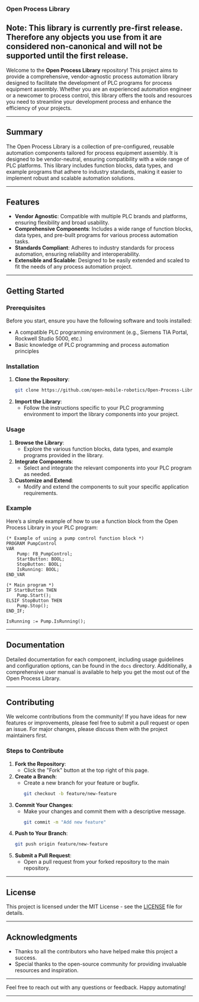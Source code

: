 ### Open Process Library

## Note: This library is currently pre-first release. Therefore any objects you use from it are considered non-canonical and will not be supported until the first release.

Welcome to the **Open Process Library** repository! This project aims to provide a comprehensive, vendor-agnostic process automation library designed to facilitate the development of PLC programs for process equipment assembly. Whether you are an experienced automation engineer or a newcomer to process control, this library offers the tools and resources you need to streamline your development process and enhance the efficiency of your projects.

---

## Summary

The Open Process Library is a collection of pre-configured, reusable automation components tailored for process equipment assembly. It is designed to be vendor-neutral, ensuring compatibility with a wide range of PLC platforms. This library includes function blocks, data types, and example programs that adhere to industry standards, making it easier to implement robust and scalable automation solutions.

---

## Features

- **Vendor Agnostic**: Compatible with multiple PLC brands and platforms, ensuring flexibility and broad usability.
- **Comprehensive Components**: Includes a wide range of function blocks, data types, and pre-built programs for various process automation tasks.
- **Standards Compliant**: Adheres to industry standards for process automation, ensuring reliability and interoperability.
- **Extensible and Scalable**: Designed to be easily extended and scaled to fit the needs of any process automation project.

---

## Getting Started

### Prerequisites

Before you start, ensure you have the following software and tools installed:

- A compatible PLC programming environment (e.g., Siemens TIA Portal, Rockwell Studio 5000, etc.)
- Basic knowledge of PLC programming and process automation principles

### Installation

1. **Clone the Repository**:
   ```bash
   git clone https://github.com/open-mobile-robotics/Open-Process-Library.git
   ```
2. **Import the Library**:
   - Follow the instructions specific to your PLC programming environment to import the library components into your project.

### Usage

1. **Browse the Library**:
   - Explore the various function blocks, data types, and example programs provided in the library.
2. **Integrate Components**:
   - Select and integrate the relevant components into your PLC program as needed.
3. **Customize and Extend**:
   - Modify and extend the components to suit your specific application requirements.

### Example

Here’s a simple example of how to use a function block from the Open Process Library in your PLC program:

```plaintext
(* Example of using a pump control function block *)
PROGRAM PumpControl
VAR
    Pump: FB_PumpControl;
    StartButton: BOOL;
    StopButton: BOOL;
    IsRunning: BOOL;
END_VAR

(* Main program *)
IF StartButton THEN
    Pump.Start();
ELSIF StopButton THEN
    Pump.Stop();
END_IF;

IsRunning := Pump.IsRunning();
```

---

## Documentation

Detailed documentation for each component, including usage guidelines and configuration options, can be found in the `docs` directory. Additionally, a comprehensive user manual is available to help you get the most out of the Open Process Library.

---

## Contributing

We welcome contributions from the community! If you have ideas for new features or improvements, please feel free to submit a pull request or open an issue. For major changes, please discuss them with the project maintainers first.

### Steps to Contribute

1. **Fork the Repository**:
   - Click the "Fork" button at the top right of this page.
2. **Create a Branch**:
   - Create a new branch for your feature or bugfix.
     ```bash
     git checkout -b feature/new-feature
     ```
3. **Commit Your Changes**:
   - Make your changes and commit them with a descriptive message.
     ```bash
     git commit -m "Add new feature"
     ```
4. **Push to Your Branch**:
   ```bash
   git push origin feature/new-feature
   ```
5. **Submit a Pull Request**:
   - Open a pull request from your forked repository to the main repository.

---

## License

This project is licensed under the MIT License - see the [LICENSE](LICENSE) file for details.

---

## Acknowledgments

- Thanks to all the contributors who have helped make this project a success.
- Special thanks to the open-source community for providing invaluable resources and inspiration.

---

Feel free to reach out with any questions or feedback. Happy automating!

---

